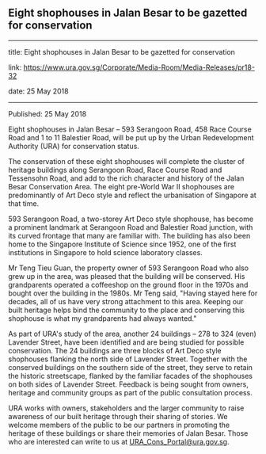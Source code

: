 ## Eight shophouses in Jalan Besar to be gazetted for conservation
---
title: Eight shophouses in Jalan Besar to be gazetted for conservation

link: https://www.ura.gov.sg/Corporate/Media-Room/Media-Releases/pr18-32

date: 25 May 2018

---

Published: 25 May 2018

Eight shophouses in Jalan Besar – 593 Serangoon Road, 458 Race Course Road and 1 to 11 Balestier Road, will be put up by the Urban Redevelopment Authority (URA) for conservation status.  
  
The conservation of these eight shophouses will complete the cluster of heritage buildings along Serangoon Road, Race Course Road and Tessensohn Road, and add to the rich character and history of the Jalan Besar Conservation Area. The eight pre-World War II shophouses are predominantly of Art Deco style and reflect the urbanisation of Singapore at that time.  
  
593 Serangoon Road, a two-storey Art Deco style shophouse, has become a prominent landmark at Serangoon Road and Balestier Road junction, with its curved frontage that many are familiar with. The building has also been home to the Singapore Institute of Science since 1952, one of the first institutions in Singapore to hold science laboratory classes.  
  
Mr Teng Tieu Guan, the property owner of 593 Serangoon Road who also grew up in the area, was pleased that the building will be conserved. His grandparents operated a coffeeshop on the ground floor in the 1970s and bought over the building in the 1980s. Mr Teng said, "Having stayed here for decades, all of us have very strong attachment to this area. Keeping our built heritage helps bind the community to the place and conserving this shophouse is what my grandparents had always wanted."  
  
As part of URA's study of the area, another 24 buildings – 278 to 324 (even) Lavender Street, have been identified and are being studied for possible conservation. The 24 buildings are three blocks of Art Deco style shophouses flanking the north side of Lavender Street. Together with the conserved buildings on the southern side of the street, they serve to retain the historic streetscape, flanked by the familiar facades of the shophouses on both sides of Lavender Street. Feedback is being sought from owners, heritage and community groups as part of the public consultation process.  
  
URA works with owners, stakeholders and the larger community to raise awareness of our built heritage through their sharing of stories. We welcome members of the public to be our partners in promoting the heritage of these buildings or share their memories of Jalan Besar. Those who are interested can write to us at [URA\_Cons\_Portal@ura.gov.sg](https://www.ura.gov.sgmailto:URA_Cons_Portal@ura.gov.sg).